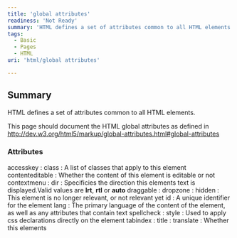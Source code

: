 ```yaml
---
title: 'global attributes'
readiness: 'Not Ready'
summary: 'HTML defines a set of attributes common to all HTML elements.'
tags:
  - Basic
  - Pages
  - HTML
uri: 'html/global attributes'

---
```

## Summary

HTML defines a set of attributes common to all HTML elements.

This page should document the HTML global attributes as defined in <http://dev.w3.org/html5/markup/global-attributes.html#global-attributes>

### Attributes

accesskey
:
class
:   A list of classes that apply to this element
contenteditable
:   Whether the content of this element is editable or not
contextmenu
:
dir
:   Specificies the direction this elements text is displayed.Valid values are **lrt**, **rtl** or **auto**
draggable
:
dropzone
:
hidden
:   This element is no longer relevant, or not relevant yet
id
:   A unique identifier for the element
lang
:   The primary language of the content of the element, as well as any attributes that contain text
spellcheck
:
style
:   Used to apply css declarations directly on the element
tabindex
:
title
:
translate
:   Whether this elements

